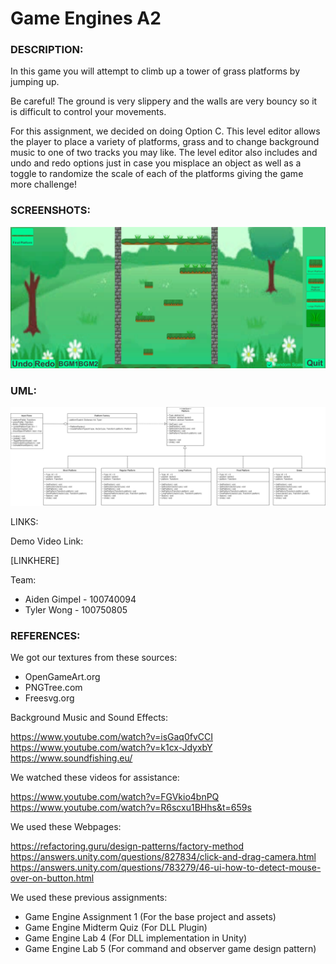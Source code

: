 # Game Engines A2

### DESCRIPTION:	
In this game you will attempt to climb up a tower of grass platforms by jumping up.

Be careful! The ground is very slippery and the walls are very bouncy so it is difficult to control your movements.

For this assignment, we decided on doing Option C. This level editor allows the player to place a variety of platforms, grass and to change background music to one of two tracks you may like. The level editor also includes and undo and redo options just in case you misplace an object as well as a toggle to randomize the scale of each of the platforms giving the game more challenge!

### SCREENSHOTS:
![](images/screenshot.png)

### UML:
![](https://github.com/Aideng666/GameEnginesAssignment1/blob/Assignment2/images/A2%20UML.png)

LINKS:

Demo Video Link:

[LINKHERE]

Team:
- Aiden Gimpel - 100740094
- Tyler Wong - 100750805


### REFERENCES:
We got our textures from these sources:

- OpenGameArt.org
- PNGTree.com
- Freesvg.org

Background Music and Sound Effects:

https://www.youtube.com/watch?v=isGaq0fvCCI
https://www.youtube.com/watch?v=k1cx-JdyxbY
https://www.soundfishing.eu/

We watched these videos for assistance:

https://www.youtube.com/watch?v=FGVkio4bnPQ
https://www.youtube.com/watch?v=R6scxu1BHhs&t=659s

We used these Webpages:

https://refactoring.guru/design-patterns/factory-method
https://answers.unity.com/questions/827834/click-and-drag-camera.html
https://answers.unity.com/questions/783279/46-ui-how-to-detect-mouse-over-on-button.html

We used these previous assignments: 

- Game Engine Assignment 1 (For the base project and assets)
- Game Engine Midterm Quiz (For DLL Plugin)
- Game Engine Lab 4 (For DLL implementation in Unity)
- Game Engine Lab 5 (For command and observer game design pattern)
